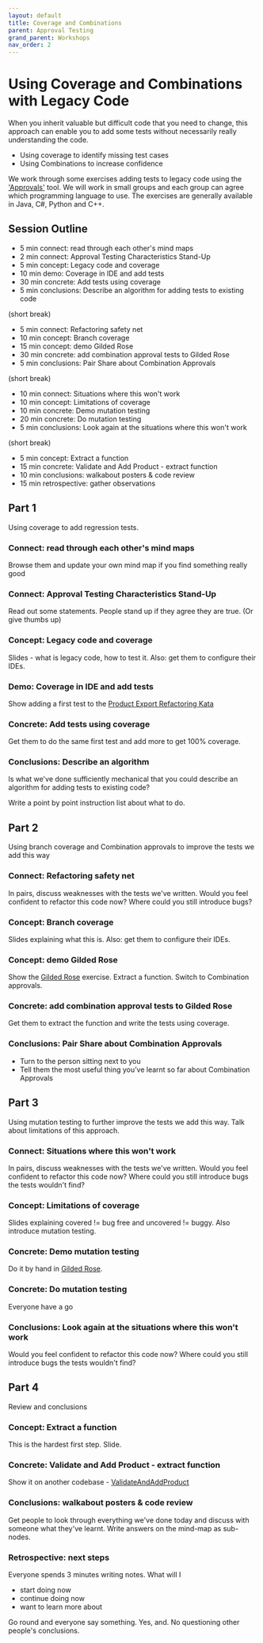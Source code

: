 ```yaml
---
layout: default
title: Coverage and Combinations
parent: Approval Testing
grand_parent: Workshops
nav_order: 2
---
```


# Using Coverage and Combinations with Legacy Code

When you inherit valuable but difficult code that you need to change, this approach can enable you to add some tests without necessarily really understanding the code.

- Using coverage to identify missing test cases
- Using Combinations to increase confidence


We work through some exercises adding tests to legacy code  using the ['Approvals'](https://github.com/approvals) tool. We will work in small groups and each group can agree which programming language to use. The exercises are generally available in Java, C#, Python and C++.

## Session Outline
 
* 5 min connect: read through each other's mind maps
* 2 min connect: Approval Testing Characteristics Stand-Up 
* 5 min concept: Legacy code and coverage
* 10 min demo: Coverage in IDE and add tests
* 30 min concrete: Add tests using coverage
* 5 min conclusions: Describe an algorithm for adding tests to existing code

(short break)

* 5 min connect: Refactoring safety net
* 10 min concept: Branch coverage
* 15 min concept: demo Gilded Rose
* 30 min concrete: add combination approval tests to Gilded Rose
* 5 min conclusions: Pair Share about Combination Approvals

(short break)

* 10 min connect: Situations where this won't work
* 10 min concept: Limitations of coverage
* 10 min concrete: Demo mutation testing
* 20 min concrete: Do mutation testing
* 5 min conclusions: Look again at the situations where this won't work

(short break)

* 5 min concept: Extract a function
* 15 min concrete: Validate and Add Product - extract function
* 10 min conclusions: walkabout posters & code review
* 15 min retrospective: gather observations

## Part 1

Using coverage to add regression tests.

### Connect: read through each other's mind maps

Browse them and update your own mind map if you find something really good

### Connect: Approval Testing Characteristics Stand-Up 

Read out some statements. People stand up if they agree they are true. (Or give thumbs up)


### Concept: Legacy code and coverage

Slides - what is legacy code, how to test it.  Also: get them to configure their IDEs.

### Demo: Coverage in IDE and add tests

Show adding a first test to the [Product Export Refactoring Kata](https://github.com/emilybache/Product-Export-Refactoring-Kata)

### Concrete: Add tests using coverage

Get them to do the same first test and add more to get 100% coverage.


### Conclusions: Describe an algorithm 

Is what we've done sufficiently mechanical that you could describe an algorithm for adding tests to existing code?

Write a point by point instruction list about what to do.

## Part 2

Using branch coverage and Combination approvals to improve the tests we add this way

### Connect: Refactoring safety net

In pairs, discuss weaknesses with the tests we've written. Would you feel confident to refactor this code now? Where could you still introduce bugs? 

### Concept: Branch coverage

Slides explaining what this is. Also: get them to configure their IDEs.

### Concept: demo Gilded Rose

Show the [Gilded Rose](https://github.com/emilybache/GildedRose-Refactoring-Kata) exercise. Extract a function. Switch to Combination approvals.

### Concrete: add combination approval tests to Gilded Rose

Get them to extract the function and write the tests using coverage.

### Conclusions: Pair Share about Combination Approvals

* Turn to the person sitting next to you
* Tell them the most useful thing you’ve learnt so far about Combination Approvals

## Part 3

Using mutation testing to further improve the tests we add this way. Talk about limitations of this approach.

### Connect: Situations where this won't work

In pairs, discuss weaknesses with the tests we've written. Would you feel confident to refactor this code now? Where could you still introduce bugs the tests wouldn't find? 

### Concept: Limitations of coverage

Slides explaining covered != bug free and uncovered != buggy. Also introduce mutation testing.


### Concrete: Demo mutation testing

Do it by hand in [Gilded Rose](https://github.com/emilybache/GildedRose-Refactoring-Kata).


### Concrete: Do mutation testing

Everyone have a go

### Conclusions: Look again at the situations where this won't work

Would you feel confident to refactor this code now? Where could you still introduce bugs the tests wouldn't find? 

## Part 4

Review and conclusions

### Concept: Extract a function

This is the hardest first step. Slide.

### Concrete: Validate and Add Product - extract function

Show it on another codebase - [ValidateAndAddProduct](https://github.com/emilybache/ValidateAndAddProduct-Refactoring-Kata) 

### Conclusions: walkabout posters & code review

Get people to look through everything we've done today and discuss with someone what they've learnt. Write answers on the mind-map as sub-nodes.

### Retrospective: next steps

Everyone spends 3 minutes writing notes. What will I

* start doing now
* continue doing now
* want to learn more about

Go round and everyone say something. Yes, and. No questioning other people's conclusions.

